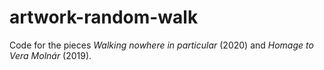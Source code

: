 # artwork-random-walk
Code for the pieces _Walking nowhere in particular_ (2020) and _Homage to Vera Molnár_ (2019).
